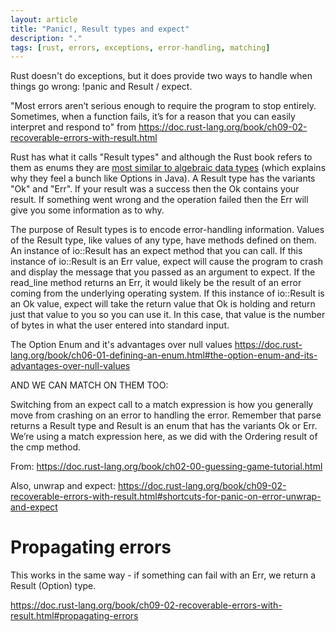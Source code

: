 ```yaml
---
layout: article
title: "Panic!, Result types and expect"
description: "."
tags: [rust, errors, exceptions, error-handling, matching]
---
```

Rust doesn't do exceptions, but it does provide two ways to handle when things go wrong: !panic and Result / expect.

"Most errors aren’t serious enough to require the program to stop entirely. Sometimes, when a function fails, it’s for a reason that you can easily interpret and respond to" from https://doc.rust-lang.org/book/ch09-02-recoverable-errors-with-result.html

Rust has what it calls "Result types" and although the Rust book refers to them as enums they are [most similar to algebraic data types](https://doc.rust-lang.org/book/ch06-00-enums.html) (which explains why they feel a bunch like Options in Java). A Result type has the variants "Ok" and "Err".  If your result was a success then the Ok contains your result.  If something went wrong and the operation failed then the Err will give you some information as to why.


The purpose of Result types is to encode error-handling information. Values of the Result type, like values of any type, have methods defined on them. An instance of io::Result has an expect method that you can call. If this instance of io::Result is an Err value, expect will cause the program to crash and display the message that you passed as an argument to expect. If the read_line method returns an Err, it would likely be the result of an error coming from the underlying operating system. If this instance of io::Result is an Ok value, expect will take the return value that Ok is holding and return just that value to you so you can use it. In this case, that value is the number of bytes in what the user entered into standard input.


The Option Enum and it's advantages over null values
https://doc.rust-lang.org/book/ch06-01-defining-an-enum.html#the-option-enum-and-its-advantages-over-null-values

AND WE CAN MATCH ON THEM TOO:

Switching from an expect call to a match expression is how you generally move from crashing on an error to handling the error. Remember that parse returns a Result type and Result is an enum that has the variants Ok or Err. We’re using a match expression here, as we did with the Ordering result of the cmp method.

From: https://doc.rust-lang.org/book/ch02-00-guessing-game-tutorial.html


Also, unwrap and expect: https://doc.rust-lang.org/book/ch09-02-recoverable-errors-with-result.html#shortcuts-for-panic-on-error-unwrap-and-expect


# Propagating errors
This works in the same way - if something can fail with an Err, we return a Result (Option) type.

https://doc.rust-lang.org/book/ch09-02-recoverable-errors-with-result.html#propagating-errors
